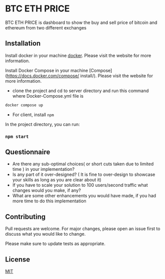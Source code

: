 # BTC ETH PRICE

BTC ETH PRICE is dashboard to show the buy and sell price of bitcoin and ethereum from two different exchanges

## Installation

Install docker in your machine [docker](https://docs.docker.com/get-docker/). Please
visit the website for more information.

Install Docker Compose in your machine [Compose](https://docs.docker.com/compose/
install/). Please visit the website for more information.

- clone the project and cd to server directory and run this command where Docker-Compose.yml file is

```bash
docker compose up
```

- For client, install `npm`

In the project directory, you can run:

### `npm start`

## Questionnaire

- Are there any sub-optimal choices( or short cuts taken due to limited time ) in your implementation?
- Is any part of it over-designed? ( It is fine to over-design to showcase your skills as long as you are clear about it)
- If you have to scale your solution to 100 users/second traffic what changes would you make, if any?
- What are some other enhancements you would have made, if you had more time to do this implementation

## Contributing

Pull requests are welcome. For major changes, please open an issue first to discuss what you would like to change.

Please make sure to update tests as appropriate.

## License

[MIT](https://choosealicense.com/licenses/mit/)

